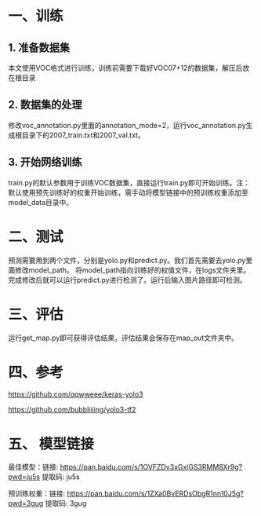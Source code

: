 # 一、训练
## 1. 准备数据集
本文使用VOC格式进行训练，训练前需要下载好VOC07+12的数据集，解压后放在根目录

## 2. 数据集的处理
修改voc_annotation.py里面的annotation_mode=2，运行voc_annotation.py生成根目录下的2007_train.txt和2007_val.txt。

## 3. 开始网络训练
train.py的默认参数用于训练VOC数据集，直接运行train.py即可开始训练。注：默认使用预先训练好的权重开始训练，需手动将模型链接中的预训练权重添加至model_data目录中。

# 二、测试
预测需要用到两个文件，分别是yolo.py和predict.py。我们首先需要去yolo.py里面修改model_path。
将model_path指向训练好的权值文件，在logs文件夹里。
完成修改后就可以运行predict.py进行检测了。运行后输入图片路径即可检测。


# 三、评估
运行get_map.py即可获得评估结果，评估结果会保存在map_out文件夹中。

# 四、参考
https://github.com/qqwweee/keras-yolo3

https://github.com/bubbliiiing/yolo3-tf2

# 五、 模型链接
最佳模型：链接: https://pan.baidu.com/s/1OVFZDv3xGxlGS3RMM8Xr9g?pwd=ju5s 提取码: ju5s

预训练权重：链接: https://pan.baidu.com/s/1ZXa0BvERDsObgR1nn10J5g?pwd=3gug 提取码: 3gug
